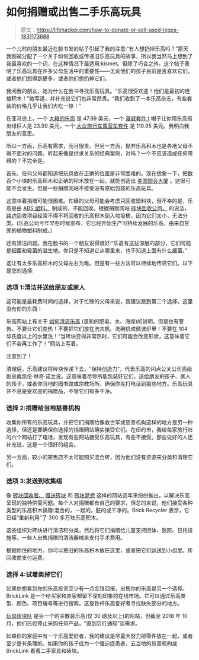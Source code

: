 # 如何捐赠或出售二手乐高玩具

> 原文：<https://lifehacker.com/how-to-donate-or-sell-used-legos-1831173688>

一个儿时的朋友最近在脸书发的帖子引起了我的注意:“有人想扔掉乐高吗？”那天我刚被分配了一个关于如何回收或传递旧乐高玩具的故事，所以我当然马上想到了我最喜欢的一个词，在这种情况下最适用:kismet。但除了巧合之外，这个帖子表明了乐高玩具在许多父母生活中的重要性——无论他们的孩子目前是否喜欢它们，或者他们想得到更多，或者他们想扔掉它们。



我问我的朋友，她为什么在脸书寻找乐高玩具。“乐高很受欢迎！他们是最初的连接积木！”她写道，并补充说它们也非常昂贵。“我们收到了一本乐高杂志，有些套装的价格几乎让我们大吃一惊！”

在亚马逊上，一个 [大箱的乐高](https://www.amazon.com/LEGO-Classic-Large-Creative-Brick/dp/B00NHQF6MG/ref=sr_1_8?asc_campaign=InlineText&asc_refurl=https://lifehacker.com/how-to-donate-or-sell-used-legos-1831173688&asc_source=&ie=UTF8&keywords=lego&qid=1544628804&s=toys-and-games&sr=1-8&tag=kinjalifehackerlink-20) 是 47.99 美元，一个 [漫威套件 t](https://www.amazon.com/LEGO-Marvel-Super-Heroes-Avengers/dp/B078C8HZ1P/ref=sr_1_11?asc_campaign=InlineText&asc_refurl=https://lifehacker.com/how-to-donate-or-sell-used-legos-1831173688&asc_source=&ie=UTF8&keywords=lego&qid=1544628804&s=toys-and-games&sr=1-11&tag=kinjalifehackerlink-20) 帽子让你用乐高搭出绿巨人是 23.99 美元，一个 [大众旅行车露营车套件](https://www.amazon.com/LEGO-Creator-Expert-Volkswagen-Construction/dp/B014QRO0W6/ref=sr_1_15?asc_campaign=InlineText&asc_refurl=https://lifehacker.com/how-to-donate-or-sell-used-legos-1831173688&asc_source=&ie=UTF8&keywords=lego&qid=1544628804&s=toys-and-games&sr=1-15&tag=kinjalifehackerlink-20) 是 119.95 美元。我明白我朋友的意思。

所以一方面，乐高有需求，而且很贵。但另一方面，抛弃乐高积木也是各地父母不得不面对的问题。听起来像是供求关系的经典案例，对吗？一个不应该造成任何障碍的？不完全是。

首先，任何父母都知道把玩具放在正确的位置是非常困难的。现在想象一下，把数百个小块的乐高积木和正确的积木放在一起，就能创造出 [美国国会大厦](https://www.amazon.com/LEGO-Architecture-United-Capitol-Building/dp/B01CVGV5H2/ref=sr_1_10?asc_campaign=InlineText&asc_refurl=https://lifehacker.com/how-to-donate-or-sell-used-legos-1831173688&asc_source=&ie=UTF8&keywords=lego&qid=1544628804&s=toys-and-games&sr=1-10&tag=kinjalifehackerlink-20) 。这很可能不会发生。但是一些捐赠网站不接受没有原始包装的乐高玩具。

这意味着捐赠可能很困难。忙碌的父母可能会考虑只回收塑料块，但不幸的是，乐高是由 [ABS 塑料、](https://en.wikipedia.org/wiki/Acrylonitrile_butadiene_styrene) 制成的，不能回收。根据捐赠网站 [砖块回收公司，](https://www.brickrecycler.com/are-legos-recyclable/) 的说法，路边回收项目经常不得不将回收的乐高积木倒入垃圾桶，因为它们太小，无法分类。(乐高公司今年早些时候宣布，它已经开始生产可持续发展的乐高，由来自甘蔗的植物塑料制成。)

还有清洁问题。我在脸书的一个朋友说得很好:“乐高有这些深层的部分，它们可能是细菌和霉菌的滋生地。你只是不知道它从哪里来，也不知道上面有什么细菌。”

这让有太多乐高积木的父母左右为难。但是有一些方法可以持续地传递它们。以下是您的选择:

### **选项 1:清洁并送给朋友或家人**

这可能是最耗费时间的选择，对于忙碌的父母来说，我建议跳到第二个选择。这里没有你的东西！

乐高网站上有关于 [如何清洁乐高](https://www.lego.com/en-us/service/help/bricks-building/brick-facts/cleaning-your-lego-bricks-408100000007835) (温和的肥皂、水、海绵)的说明。但是也有警告。不要让它们变热！不要把它们放在洗衣机、洗碗机或微波炉里！不要在 104 华氏度以上的水里洗！“当砖块变得非常热时，它们可能会改变形状，这意味着它们不会再工作了！”网站上写着。

注意到了！

清理后，乐高建议将砖块传递下去，“保持创造力”，代表乐高的闪点公关公司高级副总裁凯伦·林奇·诺兰说。这意味着尽你所能包装好它们，送给朋友的孩子、家人的孩子，或者你当地的图书馆或宗教场所。确保你先打电话到那些地方。乐高玩具并不总是受欢迎的捐赠品，不管它们有多干净。

### **选择 2:捐赠给当地慈善机构**

收集你所有的乐高玩具，并把它们捐赠给像救世军或慈善机构这样的地方是另一种选择，但还是要确保你选择的捐赠网站确实接受它们。在纽约市，我给每家旅行社的六个网站打了电话，发现有些网站接受乐高玩具，有些不接受。那些说好的人还补充说，这是一个很好的组合。

另一方面，较小的寄售店不太可能购买混合砖，因为他们没有资源来分类和清理它们。

### **选项 3:发送到收集组**

像 [砖块回收者、](https://www.brickrecycler.com/) [赠送砖块](http://thegivingbrick.org/index.html) 和 [砖块梦想](http://www.brickdreams.org/) 这样的网站近年来纷纷推出，以解决乐高呈现的独特供需问题。每个人对捐赠都有自己的要求，但总的来说，他们接受各种类型的乐高积木捐赠:混合的，一起的，脏的或干净的。Brick Recycler 表示，它已经“重新利用”了 300 多万块乐高积木。

这些组织对砖块进行清洁和分类，然后将它们捐赠给儿童支持团体、医院、日托设施等。一些人出售捐赠的清洁器械来支付手术费用。

根据你住的地方，你可以把旧的乐高积木放在这里，或者把它们运送到小组里。砖回收商支付运费。

### **选择 4:试着卖掉它们**

如果你想看到你的乐高投资至少有一点金钱回报，出售你的乐高是另一个选择。BrickLink 是一个给买家和卖家都留下深刻印象的在线市场。它可以通过乐高类型、颜色、项目编号等进行搜索。这是铁杆乐高爱好者寻找缺失部分的地方。

[玩具砖块队](https://www.toybrickbrigade.com/we-buy-lego/) 是另一个购买散装乐高(仅 30 磅及以上)的网站，但截至 2018 年 10 月，他们已经停止采购任何产品，“直到另行通知”谈需求。

如果你的家庭中有一个乐高爱好者，我的建议是尽最大努力把零件放在一起，或者至少是有条理的。如果你的孩子成为一个强迫症患者，去当地的慈善机构或 BrickLink 看看二手家具和砖块。